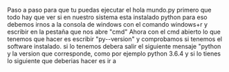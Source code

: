 Paso a paso para que tu puedas ejecutar el hola mundo.py
primero que todo hay que ver si en nuestro sistema esta instalado python para eso debemos irnos a la consola de windows con el comando windows+r y escribir en la pestaña que nos abre "cmd"
Ahora con el cmd abierto lo que tenemos que hacer es escribir "py--version" y comprobamos si tenemos el software instalado. si lo tenemos debera salir el siguiente mensaje "python y la version que corresponde, como por ejemplo python 3.6.4
y si lo tienes lo siguiente que deberias hacer es ir a 


